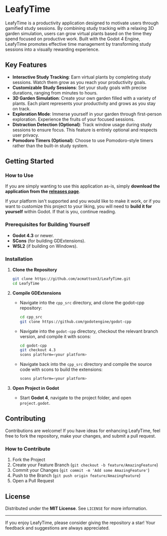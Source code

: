 # LeafyTime

LeafyTime is a productivity application designed to motivate users through gamified study sessions. By combining study tracking with a relaxing 3D garden simulation, users can grow virtual plants based on the time they spend focused on productive work. Built with the Godot 4 Engine, LeafyTime promotes effective time management by transforming study sessions into a visually rewarding experience.

## Key Features

- **Interactive Study Tracking**: Earn virtual plants by completing study sessions. Watch them grow as you reach your productivity goals.
- **Customizable Study Sessions**: Set your study goals with precise durations, ranging from minutes to hours.
- **3D Garden Simulation**: Create your own garden filled with a variety of plants. Each plant represents your productivity and grows as you stay on track.
- **Exploration Mode**: Immerse yourself in your garden through first-person exploration. Experience the fruits of your focused sessions.
- **Distraction Detection (Optional)**: Track window usage during study sessions to ensure focus. This feature is entirely optional and respects user privacy.
- **Pomodoro Timers (Optional)**: Choose to use Pomodoro-style timers rather than the built-in study system.

## Getting Started

### How to Use
If you are simply wanting to use this application as-is, simply **download the application from the** [**releases page**](https://github.com/acmattson3/LeafyTime/releases). 

If your platform isn't supported and you would like to make it work, or if you want to customize this project to your liking, you will need to **build it for yourself** within Godot. If that is you, continue reading.

### Prerequisites for Building Yourself
- **Godot 4.3** or newer.
- **SCons** (for building GDExtensions).
- **WSL2** (if building on Windows).

### Installation
1. **Clone the Repository**
   ```sh
   git clone https://github.com/acmattson3/LeafyTime.git
   cd LeafyTime
   ```
2. **Compile GDExtensions**
   - Navigate into the `cpp_src` directory, and clone the godot-cpp repository:
     ```sh
     cd cpp_src
     git clone https://github.com/godotengine/godot-cpp
     ```
   - Navigate into the `godot-cpp` directory, checkout the relevant branch version, and compile it with scons:
     ```sh
     cd godot-cpp
     git checkout 4.3
     scons platform=<your platform>
     ```
   - Navigate back into the `cpp_src` directory and compile the source code with scons to build the extensions:
     ```sh
     scons platform=<your platform>
     ```

3. **Open Project in Godot**
   - Start **Godot 4**, navigate to the project folder, and open `project.godot`.

## Contributing
Contributions are welcome! If you have ideas for enhancing LeafyTime, feel free to fork the repository, make your changes, and submit a pull request.

### How to Contribute
1. Fork the Project
2. Create your Feature Branch (`git checkout -b feature/AmazingFeature`)
3. Commit your Changes (`git commit -m 'Add some AmazingFeature'`)
4. Push to the Branch (`git push origin feature/AmazingFeature`)
5. Open a Pull Request

## License
Distributed under the **MIT License**. See `LICENSE` for more information.

---

If you enjoy LeafyTime, please consider giving the repository a star! Your feedback and suggestions are always appreciated.

